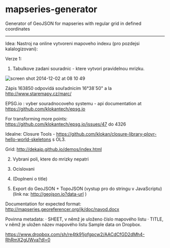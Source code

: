 # mapseries-generator
Generator of GeoJSON for mapseries with regular grid in defined coordinates

-----------------------------

Idea:
Nastroj na online vytvoreni mapoveho indexu (pro pozdejsi kalalogizovani):

Verze 1:
1) Tabulkove zadani souradnic - ktere vytvori pravidelnou mrizku.

![screen shot 2014-12-02 at 08 10 49](https://cloud.githubusercontent.com/assets/59284/8037062/faf3edba-0dfb-11e5-95d6-a66a54be77a1.png)

Zápis 163850 odpovídá souřadnicím 16°38´50"
a la http://www.staremapy.cz/marc/

EPSG.io : vyber souradnocoveho systemu - api documentation at https://github.com/klokantech/epsg.io

For transforming more points: https://github.com/klokantech/epsg.io/issues/47 do 4326

Idealne: Closure Tools - https://github.com/klokan/closure-library-plovr-hello-world-skeletons
s OL3.

Grid: http://dekajp.github.io/demos/index.html

2) Vybrani poli, ktere do mrizky nepatri

3) Ocislovani

4) (Doplneni o title)

5) Export do GeoJSON + TopoJSON (vystup pro do stringu v JavaScriptu) (link na: http://geojson.io?data-url )

Documentation for expected format: http://mapseries.georeferencer.org/jk/doc/navod.docx 

Povinna metadata:
·       SHEET, v němž je uloženo číslo mapového listu
·       TITLE, v němž je uložen název mapového listu
Sample data on Dropbox.

https://www.dropbox.com/sh/re4tk91jofgpcw2/AACdCfGD2dMh4-RhRmX2gUWva?dl=0
